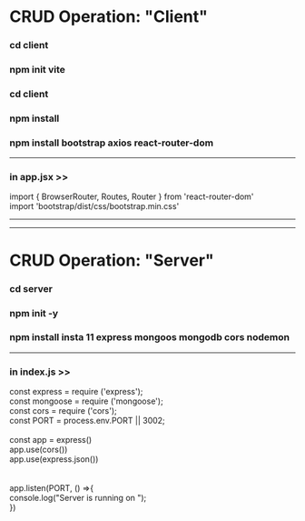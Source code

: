 # CRUD Operation: "Client"

### cd client
### npm init vite
### cd client
### npm install
### npm install bootstrap axios react-router-dom
***
### in app.jsx >>
import { BrowserRouter, Routes, Router } from 'react-router-dom'<br/>
import 'bootstrap/dist/css/bootstrap.min.css'
***
***

# CRUD Operation: "Server"

### cd server
### npm init -y
### npm install insta 11 express mongoos mongodb cors nodemon
***
### in index.js >> 
const express = require ('express'); <br/>
const mongoose = require ('mongoose');<br/>
const cors = require ('cors');<br/>
const PORT = process.env.PORT || 3002;<br/>
<br/>
const app = express()<br/>
app.use(cors())<br/>
app.use(express.json())<br/>
<br/>
<br/>
app.listen(PORT, () =>{<br/>
    console.log("Server is running on ");<br/>
})<br/>


